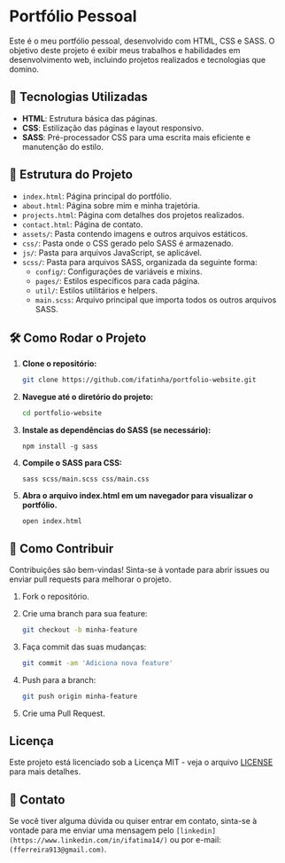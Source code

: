 # Portfólio Pessoal

Este é o meu portfólio pessoal, desenvolvido com HTML, CSS e SASS. O objetivo deste projeto é exibir meus trabalhos e habilidades em desenvolvimento web, incluindo projetos realizados e tecnologias que domino.

## 🚀 Tecnologias Utilizadas

- **HTML**: Estrutura básica das páginas.
- **CSS**: Estilização das páginas e layout responsivo.
- **SASS**: Pré-processador CSS para uma escrita mais eficiente e manutenção do estilo.

## 📂 Estrutura do Projeto

- `index.html`: Página principal do portfólio.
- `about.html`: Página sobre mim e minha trajetória.
- `projects.html`: Página com detalhes dos projetos realizados.
- `contact.html`: Página de contato.
- `assets/`: Pasta contendo imagens e outros arquivos estáticos.
- `css/`: Pasta onde o CSS gerado pelo SASS é armazenado.
- `js/`: Pasta para arquivos JavaScript, se aplicável.
- `scss/`: Pasta para arquivos SASS, organizada da seguinte forma:
  - `config/`: Configurações de variáveis e mixins.
  - `pages/`: Estilos específicos para cada página.
  - `util/`: Estilos utilitários e helpers.
  - `main.scss`: Arquivo principal que importa todos os outros arquivos SASS.

## 🛠️ Como Rodar o Projeto

1. **Clone o repositório:**

   ```bash
   git clone https://github.com/ifatinha/portfolio-website.git
   ```

2. **Navegue até o diretório do projeto:**
    ```bash
   cd portfolio-website
   ```

3. **Instale as dependências do SASS (se necessário):**
    ```
    npm install -g sass
    ```

3. **Compile o SASS para CSS:**
    ```
    sass scss/main.scss css/main.css
    ```

4. **Abra o arquivo index.html em um navegador para visualizar o portfólio.**
    ```
    open index.html
    ```

## 📖 Como Contribuir

Contribuições são bem-vindas! Sinta-se à vontade para abrir issues ou enviar pull requests para melhorar o projeto.

1. Fork o repositório.
2. Crie uma branch para sua feature:

    ```bash
    git checkout -b minha-feature
    ```

3. Faça commit das suas mudanças:

    ```bash
    git commit -am 'Adiciona nova feature'
    ```

4. Push para a branch:

    ```bash
    git push origin minha-feature
    ```

5. Crie uma Pull Request.

## Licença

Este projeto está licenciado sob a Licença MIT - veja o arquivo [LICENSE](LICENSE) para mais detalhes.

## 📧 Contato

Se você tiver alguma dúvida ou quiser entrar em contato, sinta-se à vontade para me enviar uma mensagem pelo `[linkedin](https://www.linkedin.com/in/ifatima14/)` ou por e-mail: `(fferreira913@gmail.com)`.

